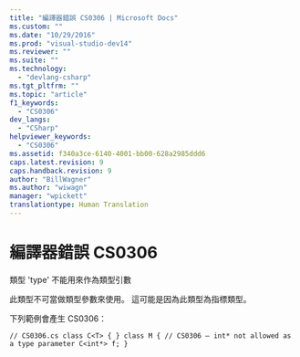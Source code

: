 ```yaml
---
title: "編譯器錯誤 CS0306 | Microsoft Docs"
ms.custom: ""
ms.date: "10/29/2016"
ms.prod: "visual-studio-dev14"
ms.reviewer: ""
ms.suite: ""
ms.technology: 
  - "devlang-csharp"
ms.tgt_pltfrm: ""
ms.topic: "article"
f1_keywords: 
  - "CS0306"
dev_langs: 
  - "CSharp"
helpviewer_keywords: 
  - "CS0306"
ms.assetid: f340a3ce-6140-4001-bb00-628a2985ddd6
caps.latest.revision: 9
caps.handback.revision: 9
author: "BillWagner"
ms.author: "wiwagn"
manager: "wpickett"
translationtype: Human Translation
---
```

# 編譯器錯誤 CS0306
類型 'type' 不能用來作為類型引數  
  
 此類型不可當做類型參數來使用。 這可能是因為此類型為指標類型。  
  
 下列範例會產生 CS0306：  
  
```  
// CS0306.cs class C<T> { } class M { // CS0306 – int* not allowed as a type parameter C<int*> f; }  
```